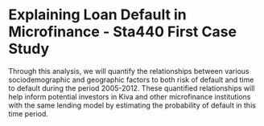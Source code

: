 # Explaining Loan Default in Microfinance - Sta440 First Case Study

Through this analysis, we will quantify the relationships between various sociodemographic and geographic factors to both risk of default and time to default during the period 2005-2012. These quantified relationships will help inform potential investors in Kiva and other microfinance institutions with the same lending model by estimating the probability of default in this time period.
